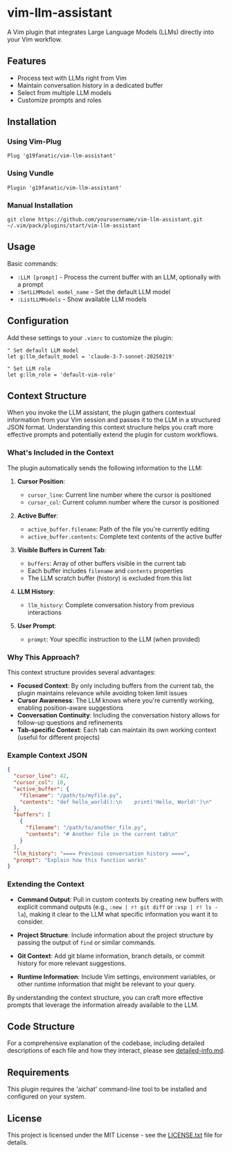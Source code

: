 # vim-llm-assistant

A Vim plugin that integrates Large Language Models (LLMs) directly into your Vim workflow.

## Features

- Process text with LLMs right from Vim
- Maintain conversation history in a dedicated buffer
- Select from multiple LLM models
- Customize prompts and roles

## Installation

### Using Vim-Plug

```vim
Plug 'g19fanatic/vim-llm-assistant'
```

### Using Vundle

```vim
Plugin 'g19fanatic/vim-llm-assistant'
```

### Manual Installation

```
git clone https://github.com/yourusername/vim-llm-assistant.git ~/.vim/pack/plugins/start/vim-llm-assistant
```

## Usage

Basic commands:

- `:LLM [prompt]` - Process the current buffer with an LLM, optionally with a prompt
- `:SetLLMModel model_name` - Set the default LLM model
- `:ListLLMModels` - Show available LLM models

## Configuration

Add these settings to your `.vimrc` to customize the plugin:

```vim
" Set default LLM model
let g:llm_default_model = 'claude-3-7-sonnet-20250219'

" Set LLM role
let g:llm_role = 'default-vim-role'
```

## Context Structure

When you invoke the LLM assistant, the plugin gathers contextual information from your Vim session and passes it to the LLM in a structured JSON format. Understanding this context structure helps you craft more effective prompts and potentially extend the plugin for custom workflows.

### What's Included in the Context

The plugin automatically sends the following information to the LLM:

1. **Cursor Position**:
   - `cursor_line`: Current line number where the cursor is positioned
   - `cursor_col`: Current column number where the cursor is positioned

2. **Active Buffer**:
   - `active_buffer.filename`: Path of the file you're currently editing
   - `active_buffer.contents`: Complete text contents of the active buffer

3. **Visible Buffers in Current Tab**:
   - `buffers`: Array of other buffers visible in the current tab
   - Each buffer includes `filename` and `contents` properties
   - The LLM scratch buffer (history) is excluded from this list

4. **LLM History**:
   - `llm_history`: Complete conversation history from previous interactions

5. **User Prompt**:
   - `prompt`: Your specific instruction to the LLM (when provided)

### Why This Approach?

This context structure provides several advantages:

- **Focused Context**: By only including buffers from the current tab, the plugin maintains relevance while avoiding token limit issues
- **Cursor Awareness**: The LLM knows where you're currently working, enabling position-aware suggestions
- **Conversation Continuity**: Including the conversation history allows for follow-up questions and refinements
- **Tab-specific Context**: Each tab can maintain its own working context (useful for different projects)

### Example Context JSON

```json
{
  "cursor_line": 42,
  "cursor_col": 10,
  "active_buffer": {
    "filename": "/path/to/myfile.py",
    "contents": "def hello_world():\n    print('Hello, World!')\n"
  },
  "buffers": [
    {
      "filename": "/path/to/another_file.py",
      "contents": "# Another file in the current tab\n"
    }
  ],
  "llm_history": "==== Previous conversation history ====",
  "prompt": "Explain how this function works"
}
```

### Extending the Context

- **Command Output**: Pull in custom contexts by creating new buffers with explicit command outputs (e.g., `:new | r! git diff` or `:vsp | r! ls -la`), making it clear to the LLM what specific information you want it to consider.

- **Project Structure**: Include information about the project structure by passing the output of `find` or similar commands.

- **Git Context**: Add git blame information, branch details, or commit history for more relevant suggestions.

- **Runtime Information**: Include Vim settings, environment variables, or other runtime information that might be relevant to your query.

By understanding the context structure, you can craft more effective prompts that leverage the information already available to the LLM.

## Code Structure

For a comprehensive explanation of the codebase, including detailed descriptions of each file and how they interact, please see [detailed-info.md](detailed-info.md).

## Requirements

This plugin requires the 'aichat' command-line tool to be installed and configured on your system.

## License

This project is licensed under the MIT License - see the [LICENSE.txt](./LICENSE.txt) file for details.